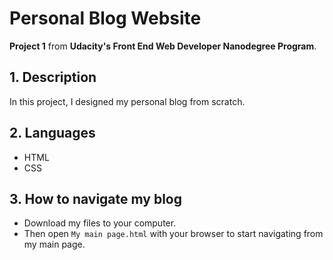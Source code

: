 # Personal Blog Website

**Project 1** from **Udacity's Front End Web Developer Nanodegree Program**.

## 1. Description

In this project, I designed my personal blog from scratch.

## 2. Languages

- HTML
- CSS

## 3. How to navigate my blog
- Download my files to your computer.  
- Then open `My main page.html` with your browser to start navigating from my main page.